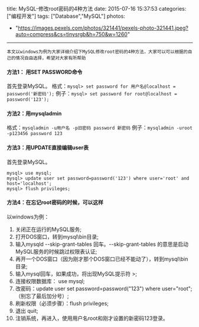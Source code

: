 title: MySQL-修改root密码的4种方法
date: 2015-07-16 15:37:53
categories: ["编程开发"]
tags: ["Database","MySQL"]
photos:
  - "https://images.pexels.com/photos/321441/pexels-photo-321441.jpeg?auto=compress&cs=tinysrgb&h=750&w=1260"
---
    本文以windows为例为大家详细介绍下MySQL修改root密码的4种方法，大家可以可以根据的自己的情况自由选择，希望对大家有所帮助

#### 方法1： 用SET PASSWORD命令
首先登录MySQL。
格式：``mysql> set password for 用户名@localhost = password('新密码');``
例子：``mysql> set password for root@localhost = password('123');``

#### 方法2：用mysqladmin
格式：``mysqladmin -u用户名 -p旧密码 password 新密码``
例子：``mysqladmin -uroot -p123456 password 123``

#### 方法3：用UPDATE直接编辑user表
首先登录MySQL。
```
mysql> use mysql;
mysql> update user set password=password('123') where user='root' and   host='localhost';
mysql> flush privileges;
```

#### 方法4：在忘记root密码的时候，可以这样
以windows为例：
1. 关闭正在运行的MySQL服务;
2. 打开DOS窗口，转到mysql\bin目录;
3. 输入mysqld --skip-grant-tables 回车。--skip-grant-tables 的意思是启动MySQL服务的时候跳过权限表认证;
4. 再开一个DOS窗口（因为刚才那个DOS窗口已经不能动了），转到mysql\bin目录;
5. 输入mysql回车，如果成功，将出现MySQL提示符 >;
6. 连接权限数据库： use mysql;
6. 改密码：update user set password=password("123") where user="root";（别忘了最后加分号）;
7. 刷新权限（必须步骤）：flush privileges;
8. 退出 quit;
9. 注销系统，再进入，使用用户名root和刚才设置的新密码123登录。
